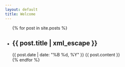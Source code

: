```yaml
---
layout: default
title: Welcome
---
```

<ul id="posts" class="index post-overview">
  {% for post in site.posts %}
    <li>
      <article>
      <h2>{{ post.title | xml_escape }}</a></h2>
          <span class="datetime">
            <time datetime="{{ post.date | date: "%Y-%m-%d" }}">
              {{ post.date | date: "%B %d, %Y" }}
            </time>
          </span>
        {{ post.content }}
      </article>
    </li>
  {% endfor %}
</ul>